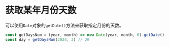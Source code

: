 # 获取某年月份天数

可以使用`Date`对象的`getDate()`方法来获取指定月份的天数。

```js
const getDaysNum = (year, month) => new Date(year, month, 0).getDate()
const day = getDaysNum(2024, 2) // 29
```
